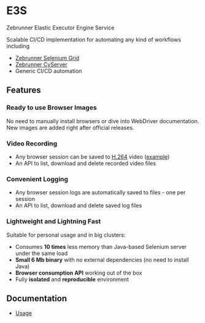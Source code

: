 # E3S

Zebrunner Elastic Executor Engine Service

Scalable CI/CD implementation for automating any kind of workflows including
 * [Zebrunner Selenium Grid](https://zebrunner.com/selenium-grid)
 * [Zebrunner CyServer](https://zebrunner.com/cyserver)
 * Generic CI/CD automation

## Features

### Ready to use Browser Images
No need to manually install browsers or dive into WebDriver documentation.
New images are added right after official releases.

### Video Recording
* Any browser session can be saved to [H.264](https://en.wikipedia.org/wiki/H.264/MPEG-4_AVC) video ([example](https://www.youtube.com/watch?v=maB298oO5cI))
* An API to list, download and delete recorded video files

### Convenient Logging

* Any browser session logs are automatically saved to files - one per session
* An API to list, download and delete saved log files

### Lightweight and Lightning Fast
Suitable for personal usage and in big clusters:
* Consumes **10 times** less memory than Java-based Selenium server under the same load
* **Small 6 Mb binary** with no external dependencies (no need to install Java)
* **Browser consumption API** working out of the box
* Fully **isolated** and **reproducible** environment

## Documentation 
* [Usage](docs/usage.md)

